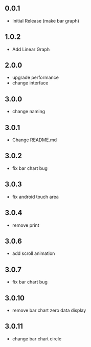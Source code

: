 ## 0.0.1

* Initial Release (make bar graph)

## 1.0.2

* Add Linear Graph 

## 2.0.0

* upgrade performance
* change interface

## 3.0.0

* change naming

## 3.0.1

* Change README.md

## 3.0.2

* fix bar chart bug

## 3.0.3

* fix android touch area

## 3.0.4

* remove print

## 3.0.6

* add scroll animation

## 3.0.7

* fix bar chart bug

## 3.0.10

* remove bar chart zero data display

## 3.0.11

* change bar chart circle
